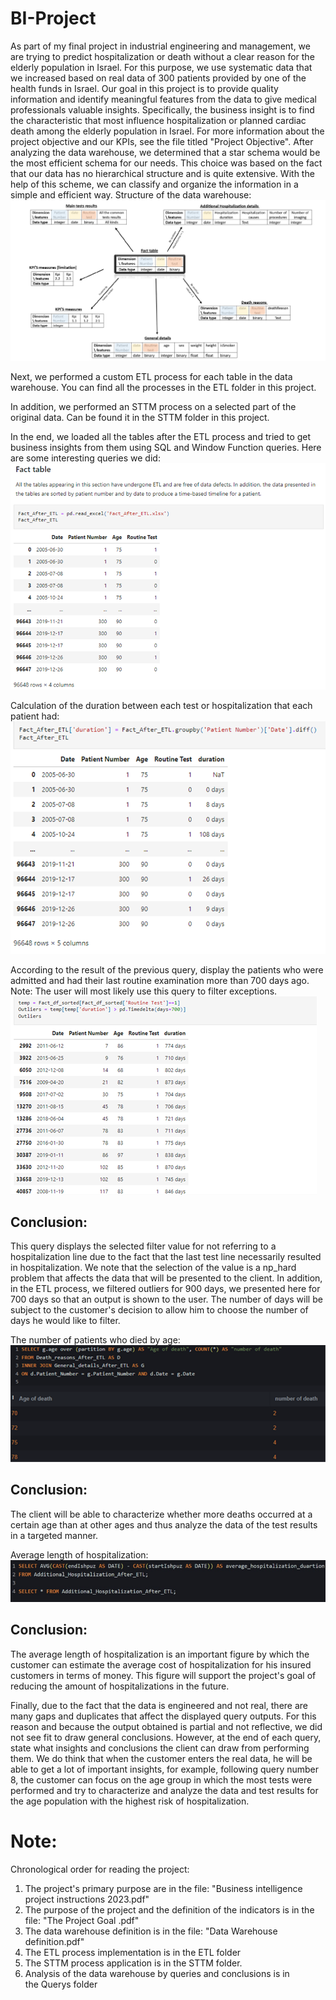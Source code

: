 # BI-Project
As part of my final project in industrial engineering and management, we are trying to predict hospitalization or death without a clear reason for the elderly population in Israel. For this purpose, we use systematic data that we increased based on real data of 300 patients provided by one of the health funds in Israel.
Our goal in this project is to provide quality information and identify meaningful features from the data to give medical professionals valuable insights. Specifically, the business insight is to find the characteristic that most influence hospitalization or planned cardiac death among the elderly population in Israel.
For more information about the project objective and our KPIs, see the file titled "Project Objective".
After analyzing the data warehouse, we determined that a star schema would be the most efficient schema for our needs. This choice was based on the fact that our data has no hierarchical structure and is quite extensive. With the help of this scheme, we can classify and organize the information in a simple and efficient way.
Structure of the data warehouse:
![Alt text](<Assets/Pictures/The_Data Warehouse.png>)

Next, we performed a custom ETL process for each table in the data warehouse. You can find all the processes in the ETL folder in this project.

In addition, we performed an STTM process on a selected part of the original data. Can be found it in the STTM folder in this project.

In the end, we loaded all the tables after the ETL process and tried to get business insights from them using SQL and Window Function queries.
Here are some interesting queries we did:
![Alt text](<Assets/Pictures/Fact_Table.png>)

Calculation of the duration between each test or hospitalization that each patient had:
![Alt text](Assets/Pictures/Q1.png)

According to the result of the previous query, display the patients who were admitted and had their last routine examination more than 700 days ago.
Note: The user will most likely use this query to filter exceptions.
![Alt text](Assets/Pictures/Q2.png)
## Conclusion:
This query displays the selected filter value for not referring to a hospitalization line due to the fact that the last test line necessarily resulted in hospitalization. We note that the selection of the value is a np_hard problem that affects the data that will be presented to the client. In addition, in the ETL process, we filtered outliers for 900 days, we presented here for 700 days so that an output is shown to the user. The number of days will be subject to the customer's decision to allow him to choose the number of days he would like to filter.

The number of patients who died by age:
![Alt text](Assets/Pictures/Q3.png)
## Conclusion:
The client will be able to characterize whether more deaths occurred at a certain age than at other ages and thus analyze the data of the test results in a targeted manner.

Average length of hospitalization:
![Alt text](Assets/Pictures/Q8.png)
## Conclusion:
The average length of hospitalization is an important figure by which the customer can estimate the average cost of hospitalization for his insured customers in terms of money. This figure will support the project's goal of reducing the amount of hospitalizations in the future.


Finally, due to the fact that the data is engineered and not real, there are many gaps and duplicates that affect the displayed query outputs. For this reason and because the output obtained is partial and not reflective, we did not see fit to draw general conclusions. However, at the end of each query, state what insights and conclusions the client can draw from performing them.
We do think that when the customer enters the real data, he will be able to get a lot of important insights, for example, following query number 8, the customer can focus on the age group in which the most tests were performed and try to characterize and analyze the data and test results for the age population with the highest risk of hospitalization.

# Note:
Chronological order for reading the project:
1. The project's primary purpose are in the file: "Business intelligence project instructions 2023.pdf"
2. The purpose of the project and the definition of the indicators is in the file: "The Project Goal .pdf"
3. The data warehouse definition is in the file: "Data Warehouse definition.pdf"
4. The ETL process implementation is in the ETL folder
5. The STTM process application is in the STTM folder.
6. Analysis of the data warehouse by queries and conclusions is in the Querys folder